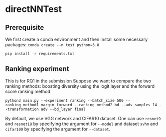 # directNNTest

## Prerequisite
We first create a conda environment and then install some necessary packages:
`conda create --n test python=3.8`

`pip install -r requirements.txt`

## Ranking experiment
This is for RQ1 in the submission
Suppose we want to compare the two ranking methods: boosting diversity using the logit layer and the forward score ranking method

`python3 main.py --experiment ranking --batch_size 500 --ranking_method1 margin_forward --ranking_method2 bd --adv_samples 14 --transformation adv --bd_layer final`

By default, we use VGG network and CIFAR10 dataset. One can use `resnet9` and `resnet18` by specifying the argument for `--model` and dataset `svhn` and `cifar100` by specifying the argument for `--dataset`.